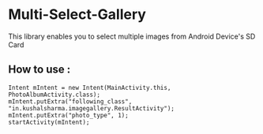 # Multi-Select-Gallery
This library enables you to select multiple images from Android Device's SD Card

How to use :
---

    Intent mIntent = new Intent(MainActivity.this, PhotoAlbumActivity.class);
    mIntent.putExtra("following_class", "in.kushalsharma.imagegallery.ResultActivity");
    mIntent.putExtra("photo_type", 1);
    startActivity(mIntent);

